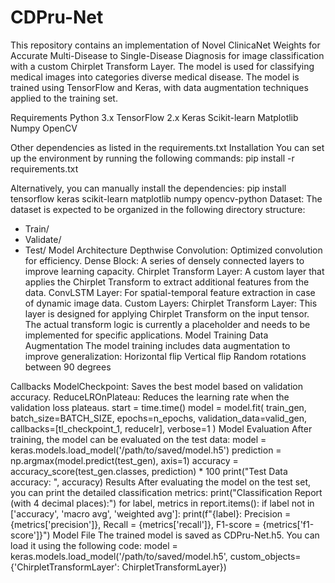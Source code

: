 # CDPru-Net
This repository contains an implementation of Novel ClinicaNet Weights for Accurate Multi-Disease to Single-Disease Diagnosis for image classification with a custom Chirplet Transform Layer. The model is used for classifying medical images into categories diverse medical disease. The model is trained using TensorFlow and Keras, with data augmentation techniques applied to the training set.

Requirements
Python 3.x
TensorFlow 2.x
Keras
Scikit-learn
Matplotlib
Numpy
OpenCV

Other dependencies as listed in the requirements.txt
Installation
You can set up the environment by running the following commands:
pip install -r requirements.txt

Alternatively, you can manually install the dependencies:
pip install tensorflow keras scikit-learn matplotlib numpy opencv-python
Dataset:
The dataset is expected to be organized in the following directory structure:
- Train/
- Validate/
- Test/
  Model Architecture
Depthwise Convolution: Optimized convolution for efficiency.
Dense Block: A series of densely connected layers to improve learning capacity.
Chirplet Transform Layer: A custom layer that applies the Chirplet Transform to extract additional features from the data.
ConvLSTM Layer: For spatial-temporal feature extraction in case of dynamic image data.
Custom Layers:
Chirplet Transform Layer: This layer is designed for applying Chirplet Transform on the input tensor. The actual transform logic is currently a placeholder and needs to be implemented for specific applications.
Model Training
Data Augmentation
The model training includes data augmentation to improve generalization:
Horizontal flip
Vertical flip
Random rotations between 90 degrees

Callbacks
ModelCheckpoint: Saves the best model based on validation accuracy.
ReduceLROnPlateau: Reduces the learning rate when the validation loss plateaus.
start = time.time()
model = model.fit(
    train_gen, 
    batch_size=BATCH_SIZE, 
    epochs=n_epochs, 
    validation_data=valid_gen, 
    callbacks=[tl_checkpoint_1, reducelr], 
    verbose=1
)
Model Evaluation
After training, the model can be evaluated on the test data:
model = keras.models.load_model('/path/to/saved/model.h5')
prediction = np.argmax(model.predict(test_gen), axis=1)
accuracy = accuracy_score(test_gen.classes, prediction) * 100
print("Test Data accuracy: ", accuracy)
Results
After evaluating the model on the test set, you can print the detailed classification metrics:
print("Classification Report (with 4 decimal places):")
for label, metrics in report.items():
    if label not in ['accuracy', 'macro avg', 'weighted avg']:
        print(f"{label}: Precision = {metrics['precision']}, Recall = {metrics['recall']}, F1-score = {metrics['f1-score']}")
Model File
The trained model is saved as CDPru-Net.h5. You can load it using the following code:
model = keras.models.load_model('/path/to/saved/model.h5', custom_objects={'ChirpletTransformLayer': ChirpletTransformLayer})
